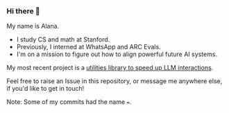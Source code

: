 ### Hi there 👋

My name is Alana.

- I study CS and math at Stanford.
- Previously, I interned at WhatsApp and ARC Evals.
- I'm on a mission to figure out how to align powerful future AI systems.

My most recent project is a [utilities library to speed up LLM interactions](https://github.com/alat-rights/alana-utilities).

Feel free to raise an Issue in this repository, or message me anywhere else, if you'd like to get in touch!

Note: Some of my commits had the name `=`.
